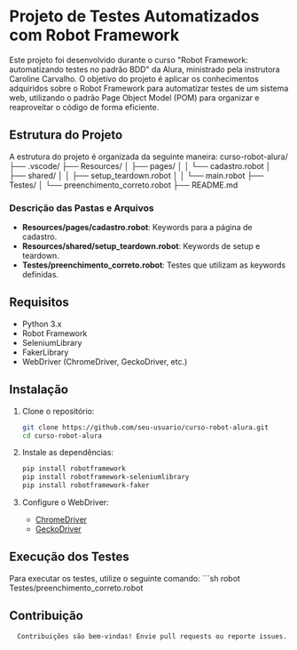 # Projeto de Testes Automatizados com Robot Framework

Este projeto foi desenvolvido durante o curso "Robot Framework: automatizando testes no padrão BDD" da Alura, ministrado pela instrutora Caroline Carvalho. O objetivo do projeto é aplicar os conhecimentos adquiridos sobre o Robot Framework para automatizar testes de um sistema web, utilizando o padrão Page Object Model (POM) para organizar e reaproveitar o código de forma eficiente.

## Estrutura do Projeto

A estrutura do projeto é organizada da seguinte maneira:
      curso-robot-alura/
      ├── .vscode/
      ├── Resources/
      │ ├── pages/
      │ │ └── cadastro.robot
      │ ├── shared/
      │ │ ├── setup_teardown.robot
      │ │ └── main.robot
      ├── Testes/
      │ └── preenchimento_correto.robot
      ├── README.md

### Descrição das Pastas e Arquivos

- **Resources/pages/cadastro.robot**: Keywords para a página de cadastro.
- **Resources/shared/setup_teardown.robot**: Keywords de setup e teardown.
- **Testes/preenchimento_correto.robot**: Testes que utilizam as keywords definidas.

## Requisitos

- Python 3.x
- Robot Framework
- SeleniumLibrary
- FakerLibrary
- WebDriver (ChromeDriver, GeckoDriver, etc.)

## Instalação

1. Clone o repositório:
    ```sh
    git clone https://github.com/seu-usuario/curso-robot-alura.git
    cd curso-robot-alura
    ```

2. Instale as dependências:
    ```sh
    pip install robotframework
    pip install robotframework-seleniumlibrary
    pip install robotframework-faker
    ```

3. Configure o WebDriver:
    - [ChromeDriver](https://sites.google.com/a/chromium.org/chromedriver/)
    - [GeckoDriver](https://github.com/mozilla/geckodriver/releases)

## Execução dos Testes

Para executar os testes, utilize o seguinte comando:
      ```sh
      robot Testes/preenchimento_correto.robot

## Contribuição
      Contribuições são bem-vindas! Envie pull requests ou reporte issues.
